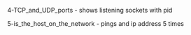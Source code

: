 4-TCP_and_UDP_ports - shows listening sockets with pid

5-is_the_host_on_the_network - pings and ip address 5 times

